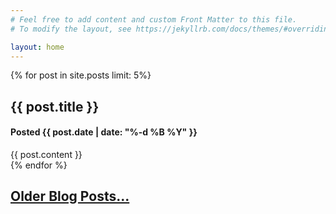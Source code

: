```yaml
---
# Feel free to add content and custom Front Matter to this file.
# To modify the layout, see https://jekyllrb.com/docs/themes/#overriding-theme-defaults

layout: home
---
```

{% for post in site.posts limit: 5%}
  <div class="posttitle">
    <h2>{{ post.title }}</h2>
    <h4>Posted {{ post.date | date: "%-d %B %Y" }}</h4>
  </div>
  <DIV class="postcontent">
    {{ post.content }}
   </DIV>
      {% endfor %}
<p><h2><a href="/archive.html">Older Blog Posts...</a></h2></p>
